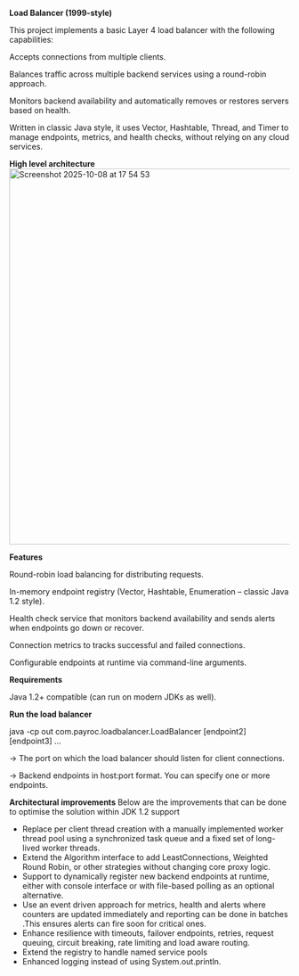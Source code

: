 **Load Balancer (1999-style)**

This project implements a basic Layer 4 load balancer with the following capabilities:

Accepts connections from multiple clients.

Balances traffic across multiple backend services using a round-robin approach.

Monitors backend availability and automatically removes or restores servers based on health.

Written in classic Java style, it uses Vector, Hashtable, Thread, and Timer to manage endpoints, metrics, and health
checks, without relying on any cloud services.

**High level architecture**
<img width="850" height="675" alt="Screenshot 2025-10-08 at 17 54 53" src="https://github.com/user-attachments/assets/c8e5d40a-dda3-4b04-bcb1-c73df4b9b872" />

**Features**

Round-robin load balancing for distributing requests.

In-memory endpoint registry (Vector, Hashtable, Enumeration – classic Java 1.2 style).

Health check service that monitors backend availability and sends alerts when endpoints go down or recover.

Connection metrics to tracks successful and failed connections.

Configurable endpoints at runtime via command-line arguments.

**Requirements**

Java 1.2+ compatible (can run on modern JDKs as well).

**Run the load balancer**

java -cp out com.payroc.loadbalancer.LoadBalancer <listen-port> <endpoint1> [endpoint2] [endpoint3] ...

<listen-port> → The port on which the load balancer should listen for client connections.

<endpointX> → Backend endpoints in host:port format. You can specify one or more endpoints.

**Architectural improvements**
Below are the improvements that can be done to optimise the solution within JDK 1.2 support

- Replace per client thread creation with a manually implemented worker thread pool using a synchronized task queue and
  a fixed set of long-lived worker threads.
- Extend the Algorithm interface to add LeastConnections, Weighted Round Robin, or other strategies without changing
  core proxy logic.
- Support to dynamically register new backend endpoints at runtime, either with console interface or with file-based
  polling as an optional alternative.
- Use an event driven approach for metrics, health and alerts where counters are updated immediately and reporting can
  be done in batches .This ensures alerts can fire soon for critical ones.
- Enhance resilience with timeouts, failover endpoints, retries, request queuing, circuit breaking, rate limiting and
  load aware routing.
- Extend the registry to handle named service pools
- Enhanced logging instead of using System.out.println.


